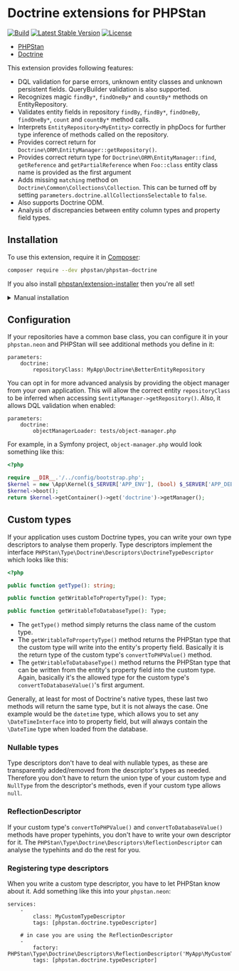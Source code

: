 # Doctrine extensions for PHPStan

[![Build](https://github.com/phpstan/phpstan-doctrine/workflows/Build/badge.svg)](https://github.com/phpstan/phpstan-doctrine/actions)
[![Latest Stable Version](https://poser.pugx.org/phpstan/phpstan-doctrine/v/stable)](https://packagist.org/packages/phpstan/phpstan-doctrine)
[![License](https://poser.pugx.org/phpstan/phpstan-doctrine/license)](https://packagist.org/packages/phpstan/phpstan-doctrine)

* [PHPStan](https://phpstan.org/)
* [Doctrine](https://www.doctrine-project.org/)

This extension provides following features:

* DQL validation for parse errors, unknown entity classes and unknown persistent fields. QueryBuilder validation is also supported.
* Recognizes magic `findBy*`, `findOneBy*` and `countBy*` methods on EntityRepository.
* Validates entity fields in repository `findBy`, `findBy*`, `findOneBy`, `findOneBy*`, `count` and `countBy*` method calls.
* Interprets `EntityRepository<MyEntity>` correctly in phpDocs for further type inference of methods called on the repository.
* Provides correct return for `Doctrine\ORM\EntityManager::getRepository()`.
* Provides correct return type for `Doctrine\ORM\EntityManager::find`, `getReference` and `getPartialReference` when `Foo::class` entity class name is provided as the first argument
* Adds missing `matching` method on `Doctrine\Common\Collections\Collection`. This can be turned off by setting `parameters.doctrine.allCollectionsSelectable` to `false`.
* Also supports Doctrine ODM.
* Analysis of discrepancies between entity column types and property field types.

## Installation

To use this extension, require it in [Composer](https://getcomposer.org/):

```bash
composer require --dev phpstan/phpstan-doctrine
```

If you also install [phpstan/extension-installer](https://github.com/phpstan/extension-installer) then you're all set!

<details>
  <summary>Manual installation</summary>

If you don't want to use `phpstan/extension-installer`, include extension.neon in your project's PHPStan config:

```neon
includes:
    - vendor/phpstan/phpstan-doctrine/extension.neon
```

If you're interested in DQL/QueryBuilder validation, include also `rules.neon` (you will also need to provide the `objectManagerLoader`, see below):

```neon
includes:
    - vendor/phpstan/phpstan-doctrine/rules.neon
```
</details>


## Configuration

If your repositories have a common base class, you can configure it in your `phpstan.neon` and PHPStan will see additional methods you define in it:

```neon
parameters:
	doctrine:
		repositoryClass: MyApp\Doctrine\BetterEntityRepository
```

You can opt in for more advanced analysis by providing the object manager from your own application. This will allow the correct entity `repositoryClass` to be inferred when accessing `$entityManager->getRepository()`. Also, it allows DQL validation when enabled:

```neon
parameters:
	doctrine:
		objectManagerLoader: tests/object-manager.php
```

For example, in a Symfony project, `object-manager.php` would look something like this:

```php
<?php

require __DIR__.'/../config/bootstrap.php';
$kernel = new \App\Kernel($_SERVER['APP_ENV'], (bool) $_SERVER['APP_DEBUG']);
$kernel->boot();
return $kernel->getContainer()->get('doctrine')->getManager();
```

## Custom types

If your application uses custom Doctrine types, you can write your own type descriptors to analyse them properly.
Type descriptors implement the interface `PHPStan\Type\Doctrine\Descriptors\DoctrineTypeDescriptor` which looks like this:

```php
<?php

public function getType(): string;

public function getWritableToPropertyType(): Type;

public function getWritableToDatabaseType(): Type;
```

* The `getType()` method simply returns the class name of the custom type.
* The `getWritableToPropertyType()` method returns the PHPStan type that the custom type will write into the entity's property field. Basically it is the return type of the custom type's `convertToPHPValue()` method.
* The `getWritableToDatabaseType()` method returns the PHPStan type that can be written from the entity's property field into the custom type. Again, basically it's the allowed type for the custom type's `convertToDatabaseValue()`'s first argument.

Generally, at least for most of Doctrine's native types, these last two methods will return the same type, but it is not always the case. One example would be the `datetime` type, which allows you to set any `\DateTimeInterface` into to property field, but will always contain the `\DateTime` type when loaded from the database.

### Nullable types

Type descriptors don't have to deal with nullable types, as these are transparently added/removed from the descriptor's types as needed. Therefore you don't have to return the union type of your custom type and `NullType` from the descriptor's methods, even if your custom type allows `null`.

### ReflectionDescriptor

If your custom type's `convertToPHPValue()` and `convertToDatabaseValue()` methods have proper typehints, you don't have to write your own descriptor for it. The `PHPStan\Type\Doctrine\Descriptors\ReflectionDescriptor` can analyse the typehints and do the rest for you.

### Registering type descriptors

When you write a custom type descriptor, you have to let PHPStan know about it. Add something like this into your `phpstan.neon`:

```neon
services:
	-
		class: MyCustomTypeDescriptor
		tags: [phpstan.doctrine.typeDescriptor]

	# in case you are using the ReflectionDescriptor
	-
		factory: PHPStan\Type\Doctrine\Descriptors\ReflectionDescriptor('MyApp\MyCustomTypeName')
		tags: [phpstan.doctrine.typeDescriptor]
```
